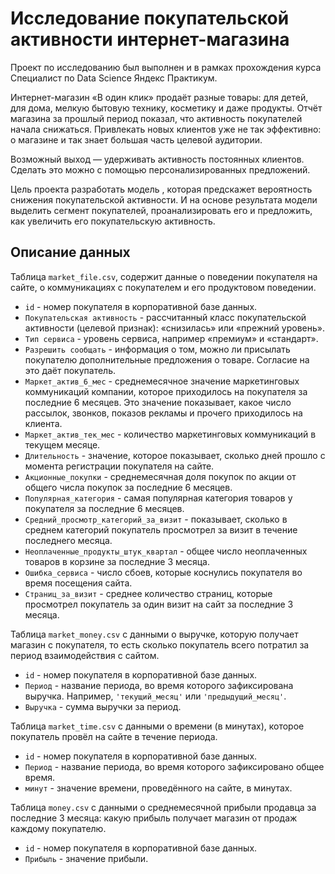 # Исследование покупательской активности интернет-магазина

Проект по исследованию был выполнен и в рамках прохождения курса Специалист по Data Science Яндекс Практикум.

Интернет-магазин «В один клик» продаёт разные товары: для детей, для дома, мелкую бытовую технику, косметику и даже продукты. Отчёт магазина за прошлый период показал, что активность покупателей начала снижаться. Привлекать новых клиентов уже не так эффективно: о магазине и так знает большая часть целевой аудитории.

Возможный выход — удерживать активность постоянных клиентов. Сделать это можно с помощью персонализированных предложений.

Цель проекта разработать модель , которая предскажет вероятность снижения покупательской активности. И на основе результата модели выделить сегмент покупателей, проанализировать его и предложить, как увеличить его покупательскую активность.

## Описание данных

Таблица `market_file.csv`, содержит данные о поведении покупателя на сайте, о коммуникациях с покупателем и его продуктовом поведении.

- `id` - номер покупателя в корпоративной базе данных.
- `Покупательская активность` - рассчитанный класс покупательской активности (целевой признак): «снизилась» или «прежний уровень».
- `Тип сервиса` - уровень сервиса, например «премиум» и «стандарт».
- `Разрешить сообщать` - информация о том, можно ли присылать покупателю дополнительные предложения о товаре. Согласие на это даёт покупатель.
- `Маркет_актив_6_мес` - среднемесячное значение маркетинговых коммуникаций компании, которое приходилось на покупателя за последние 6 месяцев. Это значение показывает, какое число рассылок, звонков, показов рекламы и прочего приходилось на клиента.
- `Маркет_актив_тек_мес` - количество маркетинговых коммуникаций в текущем месяце.
- `Длительность` - значение, которое показывает, сколько дней прошло с момента регистрации покупателя на сайте.
- `Акционные_покупки` - среднемесячная доля покупок по акции от общего числа покупок за последние 6 месяцев.
- `Популярная_категория` - самая популярная категория товаров у покупателя за последние 6 месяцев.
- `Средний_просмотр_категорий_за_визит` - показывает, сколько в среднем категорий покупатель просмотрел за визит в течение последнего месяца.
- `Неоплаченные_продукты_штук_квартал` - общее число неоплаченных товаров в корзине за последние 3 месяца.
- `Ошибка_сервиса` - число сбоев, которые коснулись покупателя во время посещения сайта.
- `Страниц_за_визит` - среднее количество страниц, которые просмотрел покупатель за один визит на сайт за последние 3 месяца.

Таблица `market_money.csv` с данными о выручке, которую получает магазин с покупателя, то есть сколько покупатель всего потратил за период взаимодействия с сайтом.

- `id` - номер покупателя в корпоративной базе данных.
- `Период` - название периода, во время которого зафиксирована выручка. Например, `'текущий_месяц'` или `'предыдущий_месяц'`.
- `Выручка` - сумма выручки за период.

Таблица `market_time.csv` с данными о времени (в минутах), которое покупатель провёл на сайте в течение периода.

- `id` - номер покупателя в корпоративной базе данных.
- `Период` - название периода, во время которого зафиксировано общее время.
- `минут` - значение времени, проведённого на сайте, в минутах.

Таблица `money.csv` с данными о среднемесячной прибыли продавца за последние 3 месяца: какую прибыль получает магазин от продаж каждому покупателю.

- `id` - номер покупателя в корпоративной базе данных.
- `Прибыль` - значение прибыли.
